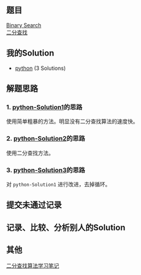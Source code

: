 ## 题目

[Binary Search](https://leetcode.com/problems/binary-search/) <br/> [二分查找](https://leetcode-cn.com/problems/binary-search/)

## 我的Solution

- [python](../704/704_binary_search.py) (3 Solutions)

## 解题思路

### 1. [python-Solution1](../704/704_binary_search.py)的思路

使用简单粗暴的方法。明显没有二分查找算法的速度快。

### 2. [python-Solution2](../704/704_binary_search.py)的思路

使用二分查找方法。

### 3. [python-Solution3](../704/704_binary_search.py)的思路

对 `python-Solution1` 进行改进，去掉循环。

## 提交未通过记录

## 记录、比较、分析别人的Solution

## 其他

[二分查找算法学习笔记](https://github.com/dym0080/articles/blob/master/data-structure-and-algorithm/lcc05%E6%95%B0%E6%8D%AE%E7%BB%93%E6%9E%84%E5%AD%A6%E4%B9%A0%E7%AC%94%E8%AE%B0-%E4%BA%8C%E5%88%86%E6%9F%A5%E6%89%BE.md)
